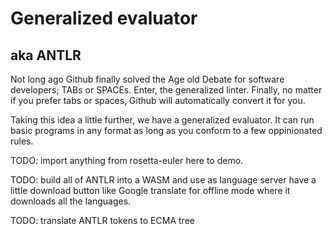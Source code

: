 # Generalized evaluator

## aka ANTLR

Not long ago Github finally solved the Age old Debate for 
software developers; TABs or SPACEs. Enter, the generalized
linter. Finally, no matter if you prefer tabs or spaces, 
Github will automatically convert it for you.

Taking this idea a little further, we have a generalized
evaluator. It can run basic programs in any format as
long as you conform to a few oppinionated rules.




TODO: import anything from rosetta-euler here to demo.

TODO: build all of ANTLR into a WASM and use as language server
have a little download button like Google translate for offline 
mode where it downloads all the languages.

TODO: translate ANTLR tokens to ECMA tree
